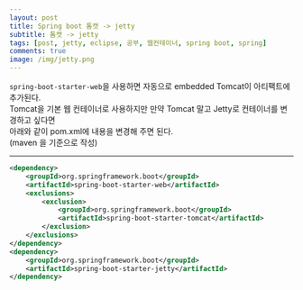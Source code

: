 ```yaml
---
layout: post
title: Spring boot 톰캣 -> jetty
subtitle: 톰캣 -> jetty
tags: [post, jetty, eclipse, 공부, 웹컨테이너, spring boot, spring]
comments: true
image: /img/jetty.png
---
```




`spring-boot-starter-web`을 사용하면 자동으로 embedded Tomcat이 아티팩트에 추가된다.  
Tomcat을 기본 웹 컨테이너로 사용하지만 만약 Tomcat 말고 Jetty로 컨테이너를 변경하고 싶다면  
아래와 같이 pom.xml에 내용을 변경해 주면 된다.  
(maven 을 기준으로 작성)
  
___
  
```xml
<dependency>
    <groupId>org.springframework.boot</groupId>
	<artifactId>spring-boot-starter-web</artifactId>
	<exclusions>
		<exclusion>
			<groupId>org.springframework.boot</groupId>
			<artifactId>spring-boot-starter-tomcat</artifactId>
		</exclusion>
	</exclusions>
</dependency>
<dependency>
	<groupId>org.springframework.boot</groupId>
	<artifactId>spring-boot-starter-jetty</artifactId>
</dependency>
```

